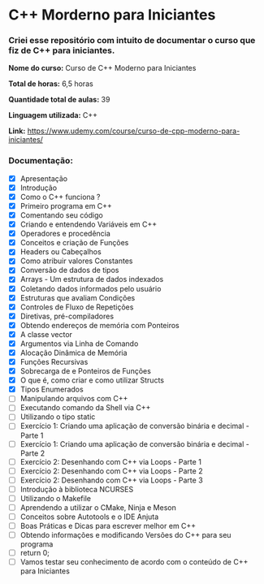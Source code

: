 # C++ Morderno para Iniciantes

### Criei esse repositório com intuito de documentar o curso que fiz de C++ para iniciantes.

**Nome do curso:** Curso de C++ Moderno para Iniciantes

**Total de horas:** 6,5 horas

**Quantidade total de aulas:** 39

**Linguagem utilizada:** C++

**Link:** https://www.udemy.com/course/curso-de-cpp-moderno-para-iniciantes/

### Documentação:

- [x] Apresentação
- [x] Introdução
- [x] Como o C++ funciona ?
- [x] Primeiro programa em C++
- [x] Comentando seu código
- [x] Criando e entendendo Variáveis em C++
- [x] Operadores e procedência
- [x] Conceitos e criação de Funções
- [x] Headers ou Cabeçalhos
- [x] Como atribuir valores Constantes
- [x] Conversão de dados de tipos
- [x] Arrays - Um estrutura de dados indexados
- [x] Coletando dados informados pelo usuário
- [x] Estruturas que avaliam Condições
- [x] Controles de Fluxo de Repetições
- [x] Diretivas, pré-compiladores
- [x] Obtendo endereços de memória com Ponteiros
- [x] A classe vector
- [x] Argumentos via Linha de Comando
- [x] Alocação Dinâmica de Memória
- [x] Funções Recursivas
- [x] Sobrecarga de e Ponteiros de Funções
- [x] O que é, como criar e como utilizar Structs
- [x] Tipos Enumerados
- [ ] Manipulando arquivos com C++
- [ ] Executando comando da Shell via C++
- [ ] Utilizando o tipo static
- [ ] Exercício 1: Criando uma aplicação de conversão binária e decimal - Parte 1
- [ ] Exercício 1: Criando uma aplicação de conversão binária e decimal - Parte 2
- [ ] Exercício 2: Desenhando com C++ via Loops - Parte 1
- [ ] Exercício 2: Desenhando com C++ via Loops - Parte 2
- [ ] Exercício 2: Desenhando com C++ via Loops - Parte 3
- [ ] Introdução à biblioteca NCURSES
- [ ] Utilizando o Makefile
- [ ] Aprendendo a utilizar o CMake, Ninja e Meson
- [ ] Conceitos sobre Autotools e o IDE Anjuta
- [ ] Boas Práticas e Dicas para escrever melhor em C++
- [ ] Obtendo informações e modificando Versões do C++ para seu programa
- [ ] return 0;
- [ ] Vamos testar seu conhecimento de acordo com o conteúdo de C++ para Iniciantes